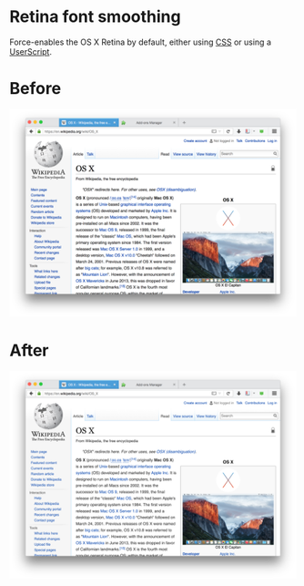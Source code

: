 # Retina font smoothing

Force-enables the OS X Retina by default, either using [CSS](retina-font-smoothing.css) or using a [UserScript](retina-font-smoothing.user.js).

# Before
![](default.png)

# After
![](moz-osx-font-smoothing.png)
